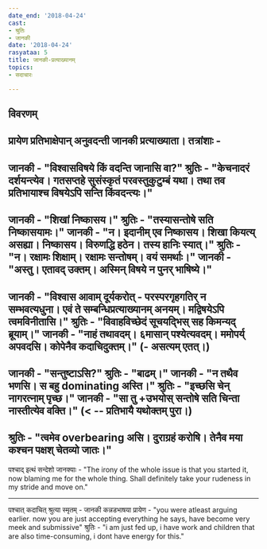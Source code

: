 ```yaml
---
date_end: '2018-04-24'
cast:
- श्रुतिः
- जानकी
date: '2018-04-24'
rasyataa: 5
title: जानकी-प्रत्याख्यानम्
topics:
- सदाचारः

---
```


## विवरणम्
प्रायेण प्रतिभाक्षेपान् अनुवदन्ती जानकी प्रत्याख्याता। तत्रांशाः - 
---
जानकी - "विश्वासविषये किं वदन्ति जानासि वा?"
श्रुतिः - "केचनादरं दर्शयन्त्येव। गतसप्तहे सुसंस्कृतं परवस्तुकुटुम्बं यथा।  तथा तव प्रतिभायाश्च विषयेऽपि सन्ति किंवदन्त्यः।"
---
जानकी - "शिखां निष्कासय।"
श्रुतिः - "तस्यासन्तोषे सति निष्कासयामः।"
जानकी - "न। इदानीम् एव निष्कासय। शिखा कियत्य् असह्या। निष्कासय। विरुणद्धि हठेन। तस्य हानिः स्यात्।"
श्रुतिः - "न। रक्षामः शिक्षाम्। रक्षामः सन्तोषम्। वयं समर्थाः।"
जानकी - "अस्तु। एतावद् उक्तम्। अस्मिन् विषये न पुनर् भाषिष्ये।"
---
जानकी - "विश्वास आवाम् दूर्यकरोत् - परस्परगृहगतिर् न सम्भवत्यधुना। एवं ते सम्बन्धिप्रत्याख्यानम् अनयम्। मद्विषयेऽपि त्वमविनीतासि।"
श्रुतिः - "विवाहविच्छेदं सूचयद्भिस् सह किमन्यद् ब्रूयाम्।"
जानकी - "नाहं तथावदम्। ६मासान् पश्येत्यवदम्। ममोपर्य् अपवदसि। कोपेनैव कदाचिदुक्तम्।" (- असत्यम् एतत्।)
---
जानकी - "सन्तुष्टाऽसि?"
श्रुतिः - "बाढम्।"
जानकी - "न तथैव भणसि। स बहु dominating अस्ति।"
श्रुतिः - "इच्छसि चेन् नागरत्नाम् पृच्छ।"
जानकी - "सा तु +उभयोस् सन्तोषे सति चिन्ता नास्तीत्येव वक्ति।" (< -- प्रतिभायै यथोक्तम् पुरा।)
---
श्रुतिः - "त्वमेव overbearing असि।  दुराग्रहं करोषि। तेनैव मया कश्चन पक्षश् चेतव्यो जातः।"
---
पश्चाद् इत्थं सन्देशो जानक्याः - "The irony of the whole issue is that you started it, now blaming me for the whole thing. Shall definitely take your rudeness in my stride and move on."

---
पश्चात् कदाचित् श्रुत्या स्मृतम् - 
जानकी कन्नडभाषया प्रायेण - "you were atleast arguing earlier. now you are just accepting everything he says, have become very meek and submissive"
श्रुतिः - "i am just fed up, i have work and children that are also time-consuming, i dont have energy for this."


